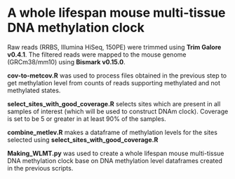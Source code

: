 # A whole lifespan mouse multi-tissue DNA methylation clock


Raw reads (RRBS, Illumina HiSeq, 150PE) were trimmed using <b>Trim Galore v0.4.1</b>. The filtered reads were mapped to the mouse genome (GRCm38/mm10) using <b>Bismark v0.15.0</b>.

<b>cov-to-metcov.R</b> was used to process files obtained in the previous step to get methylation level from counts of reads supporting methylated and not methylated states.

<b>select_sites_with_good_coverage.R</b> selects sites which are present in all samples of interest (which will be used to construct DNAm clock). Coverage is set to be 5 or greater in at least 90% of the samples.

<b>combine_metlev.R</b> makes a dataframe of methylation levels for the sites selected using <b>select_sites_with_good_coverage.R</b>

<b>Making_WLMT.py</b> was used to create a whole lifespan mouse multi-tissue DNA methylation clock base on DNA methylation level dataframes created in the previous scripts.
